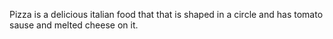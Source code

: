 Pizza is a delicious italian food that that is shaped in a circle and has tomato sause and melted cheese on it.